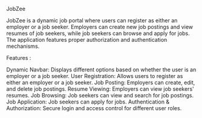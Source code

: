 


JobZee


JobZee is a dynamic job portal where users can register as either an employer or a job seeker. Employers can create new job postings and view resumes of job seekers, while job seekers can browse and apply for jobs. The application features proper authorization and authentication mechanisms.

Features :


Dynamic Navbar: Displays different options based on whether the user is an employer or a job seeker.
User Registration: Allows users to register as either an employer or a job seeker.
Job Posting: Employers can create, edit, and delete job postings.
Resume Viewing: Employers can view job seekers' resumes.
Job Browsing: Job seekers can view and search for job postings.
Job Application: Job seekers can apply for jobs.
Authentication & Authorization: Secure login and access control for different user roles.
